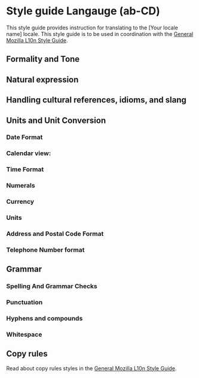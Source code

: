 # Style guide Langauge (ab-CD)

<!--- Insert your locale name into the line below and leave it in your style guide unless it does not apply to your locale. You may translate it if your style guide is in your language --->

This style guide provides instruction for translating to the [Your locale name] locale. This style guide is to be used in coordination with the [General Mozilla L10n Style Guide](mozilla_general/README.md).

<!--- Include other relevant introductory information here, such as a community webpage or contact information. --->

## Formality and Tone

<!--- Who is the target user for this project and what is their background? --->

<!--- How would a target user for this project expect to interact with this project? --->

<!--- Is formal language appropriate for all of your language's Mozilla l10n projects, or only some of them? Which ones? --->

<!--- Is informal language appropriate for all of your language's Mozilla l10n projects, or only some of them? Which ones? --->

## Natural expression

<!--- What kind of expression sounds natural in your locale? --->

<!--- Does your locale allow for many borrowed words and phrases or few? --->

## Handling cultural references, idioms, and slang

<!---  --->

## Units and Unit Conversion

<!---  --->

### Date Format

<!--- How are the date formats for weeks and months expressed. Erase the comment markers around the example template or show the format with your own example. --->

<!---
| Name | Format | Example |
| ---- | ------ | ------- |
| Short | mm/dd/yy | 12/31/99 |
| Abbreviated | mmm dd | Dec 31 |
| Long | Month Date, Year | December 31, 1999 |
--->

### Calendar view:

<!--- Which date is considered the first day of the week, Sunday or Monday? --->

<!--- Is Lunar calendar observed?  Other regional calendar observed? --->

### Time Format

<!--- How is time expressed in your language? Including 0-24 hr expression, hour, minute and second. --->

### Numerals

<!--- How are numerals and percentages expressed in your language? Erase the comment markers around the example template or show the format with your own example. --->

<!---
| Separator | Character Name | Symbol | Example |
| --------- | -------------- | ------ | ------- |
| Decimal | Period | `.` | 1.23 |
| Thousands | Comma | `,` | 1,234 |
--->

### Currency

<!--- What are other widely used currency and symbols used in your country/language for paid apps? --->

### Units

<!--- Do you use the imperial, metric or nautical system for measuring weight, distance, etc.? --->

### Address and Postal Code Format

<!--- What is the format in your language? Erase the comment markers around one of the examples or show the format with your own example. --->

<!--- Example: Most Asian countries start from big to small: --->

<!---
    [Country]
    [postal code][state/province][city][district]
    [street number and name][building and suite numbers]
    [addressee]
--->

<!--- Countries of European languages start from small to big: --->

<!---
    [addressee]
    [street number and name][building and suite numbers]
    [district][city][state/province][postal code]
    [Country]
--->

### Telephone Number format

<!--- How are telephone numbers expressed in your language? Erase the comment markers around the example template or show the format with your own example. --->

<!---
`(###) ###-####`
--->

## Grammar

### Spelling And Grammar Checks

<!--- List and explain any spelling or grammar references for your language and/or locale --->

### Punctuation

<!--- Do you use different punctuation rules in your Firefox localization than what your language standard defines? --->

### Hyphens and compounds

<!--- What is the appropriate way of using hyphens and compounds in your language? --->

### Whitespace

<!--- Does your language require the use of white space around words, sentences, paragraphs, etc.? --->

## Copy rules

<!--- Please leave the following line in your style guide unless it does not apply to your locale. You may translate it if your style guide is in your language --->

Read about copy rules styles in the [General Mozilla L10n Style Guide](mozilla_general/README.md#copy-rules).

<!--- Is there an international/national standard for capitalization in your language? --->

<!--- Is the capitalization standard appropriate for all of your language's Mozilla l10n projects or only some of them? Which ones? --->

<!--- Is the capitalization standard appropriate for all user interface elements in your language or only some of them? Which ones? --->
